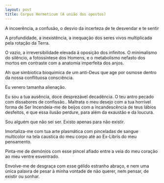 ```yaml
---
layout: post
title: Corpus Hermeticum (A união dos opostos)
---
```


A incoerência, a confusão,
o desvio da incerteza
de te desvendar e te sentir
 
A profundidade, a inexistência,
a inequação dos seres vivos
multiplicada  pela rotação da Terra.
 
O vazio,
a irreversibilidade elevada á oposição dos infinitos.
O minimalismo do silêncio,
a fotossíntese dos Homens,
e o metabolismo nefasto dos mortos
em contraste com a anatomia imperfeita dos anjos.
 
Ah que simbiotica
bioquimica de um anti-Deus que age
por osmose dentro da nossa
conflituosa consciência.
 
Eu venero tamanha alienação.
 
Eu sou a tua ausência,
doce desprezável decadência.
O teu antro pecado 
com dissabores de confissão..
Maltrata o meu desejo
com a tua horrível forma de Ser
Incendeia-me de beijos com a
incandescência de teus lábios desfeitos,
e que essa ilusão perdure,
para além da exaustão e da loucura.
 
Sou alguém que não sei ser.
Existo apenas para não existir.
 
Imortaliza-me com tua arte plasmática
com pinceladas de sangue multicolor
na tela caustica do meu corpo
até ao Ex-Librís do meu pensamento.
 
Pinta-me de demónios com esse
pincel afiado
entre a veia do meu coração
ao meu ventre esventrado.
 
Envolve-me de desgraça
com esse gélido estranho abraço,
e nem uma única palavra de pesar
à minha vontade de não querer, nem pensar, 
de existir ou sonhar.

